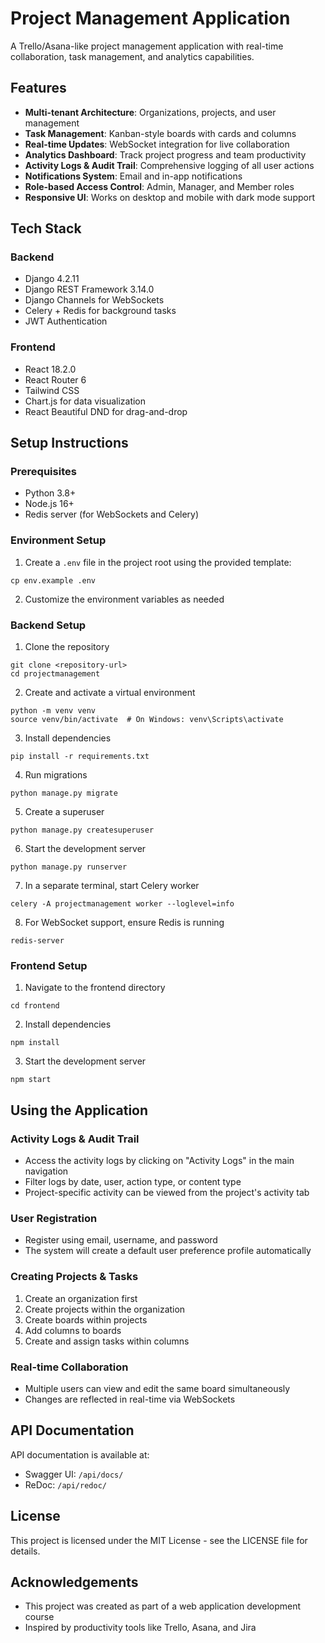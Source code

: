 # Project Management Application

A Trello/Asana-like project management application with real-time collaboration, task management, and analytics capabilities.

## Features

- **Multi-tenant Architecture**: Organizations, projects, and user management
- **Task Management**: Kanban-style boards with cards and columns
- **Real-time Updates**: WebSocket integration for live collaboration
- **Analytics Dashboard**: Track project progress and team productivity
- **Activity Logs & Audit Trail**: Comprehensive logging of all user actions
- **Notifications System**: Email and in-app notifications
- **Role-based Access Control**: Admin, Manager, and Member roles
- **Responsive UI**: Works on desktop and mobile with dark mode support

## Tech Stack

### Backend
- Django 4.2.11
- Django REST Framework 3.14.0
- Django Channels for WebSockets
- Celery + Redis for background tasks
- JWT Authentication

### Frontend
- React 18.2.0
- React Router 6
- Tailwind CSS
- Chart.js for data visualization
- React Beautiful DND for drag-and-drop

## Setup Instructions

### Prerequisites
- Python 3.8+
- Node.js 16+
- Redis server (for WebSockets and Celery)

### Environment Setup

1. Create a `.env` file in the project root using the provided template:
```
cp env.example .env
```

2. Customize the environment variables as needed

### Backend Setup

1. Clone the repository
```
git clone <repository-url>
cd projectmanagement
```

2. Create and activate a virtual environment
```
python -m venv venv
source venv/bin/activate  # On Windows: venv\Scripts\activate
```

3. Install dependencies
```
pip install -r requirements.txt
```

4. Run migrations
```
python manage.py migrate
```

5. Create a superuser
```
python manage.py createsuperuser
```

6. Start the development server
```
python manage.py runserver
```

7. In a separate terminal, start Celery worker
```
celery -A projectmanagement worker --loglevel=info
```

8. For WebSocket support, ensure Redis is running
```
redis-server
```

### Frontend Setup

1. Navigate to the frontend directory
```
cd frontend
```

2. Install dependencies
```
npm install
```

3. Start the development server
```
npm start
```

## Using the Application

### Activity Logs & Audit Trail
- Access the activity logs by clicking on "Activity Logs" in the main navigation
- Filter logs by date, user, action type, or content type
- Project-specific activity can be viewed from the project's activity tab

### User Registration
- Register using email, username, and password
- The system will create a default user preference profile automatically

### Creating Projects & Tasks
1. Create an organization first
2. Create projects within the organization
3. Create boards within projects
4. Add columns to boards
5. Create and assign tasks within columns

### Real-time Collaboration
- Multiple users can view and edit the same board simultaneously
- Changes are reflected in real-time via WebSockets

## API Documentation

API documentation is available at:
- Swagger UI: `/api/docs/`
- ReDoc: `/api/redoc/`

## License

This project is licensed under the MIT License - see the LICENSE file for details.

## Acknowledgements

- This project was created as part of a web application development course
- Inspired by productivity tools like Trello, Asana, and Jira 